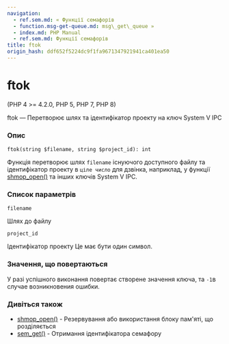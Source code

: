 ```yaml
---
navigation:
  - ref.sem.md: « Функції семафорів
  - function.msg-get-queue.md: msg\_get\_queue »
  - index.md: PHP Manual
  - ref.sem.md: Функції семафорів
title: ftok
origin_hash: ddf652f5224dc9f1fa9671347921941ca401ea50
---
```

# ftok

(PHP 4 >= 4.2.0, PHP 5, PHP 7, PHP 8)

ftok — Перетворює шлях та ідентифікатор проекту на ключ System V IPC

### Опис

```methodsynopsis
ftok(string $filename, string $project_id): int
```

Функція перетворює шлях `filename` існуючого доступного файлу та ідентифікатор проекту в `ціле число` для дзвінка, наприклад, у функції [shmop\_open()](function.shmop-open.md) та інших ключів System V IPC.

### Список параметрів

`filename`

Шлях до файлу

`project_id`

Ідентифікатор проекту Це має бути один символ.

### Значення, що повертаються

У разі успішного виконання повертає створене значення ключа, та `-1`в случае возникновения ошибки.

### Дивіться також

-   [shmop\_open()](function.shmop-open.md) \- Резервування або використання блоку пам'яті, що розділяється
-   [sem\_get()](function.sem-get.md) \- Отримання ідентифікатора семафору
